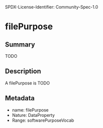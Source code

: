 SPDX-License-Identifier: Community-Spec-1.0

# filePurpose

## Summary

TODO

## Description

A filePurpose is TODO

## Metadata

- name: filePurpose
- Nature: DataProperty
- Range: softwarePurposeVocab

